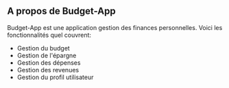 ## A propos de Budget-App

Budget-App est une application gestion des finances personnelles. Voici les fonctionnalités quel couvrent:

- Gestion du budget
- Gestion de l'épargne
- Gestion des dépenses
- Gestion des revenues
- Gestion du profil utilisateur
